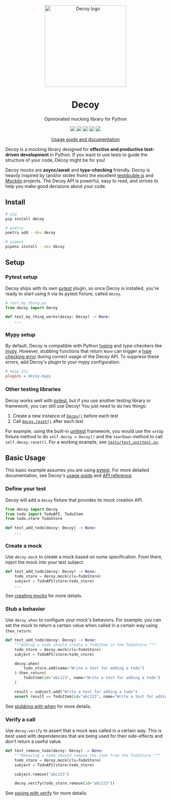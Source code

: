 <div align="center">
    <img alt="Decoy logo" src="https://mike.cousins.io/decoy/img/decoy.png" width="256px">
    <h1 class="decoy-title">Decoy</h1>
    <p>Opinionated mocking library for Python</p>
    <p>
        <a title="CI Status" href="https://github.com/mcous/decoy/actions">
        <img src="https://img.shields.io/github/actions/workflow/status/mcous/decoy/ci.yml?branch=main&style=flat-square"></a>
        <a title="Code Coverage" href="https://app.codecov.io/gh/mcous/decoy/"><img src="https://img.shields.io/codecov/c/github/mcous/decoy?style=flat-square"></a>
        <a title="License" href="https://github.com/mcous/decoy/blob/main/LICENSE"><img src="https://img.shields.io/github/license/mcous/decoy?style=flat-square"></a>
        <a title="PyPI Version"href="https://pypi.org/project/decoy/"><img src="https://img.shields.io/pypi/v/decoy?style=flat-square"></a>
        <a title="Supported Python Versions" href="https://pypi.org/project/decoy/"><img src="https://img.shields.io/pypi/pyversions/decoy?style=flat-square"></a>
    </p>
    <p>
        <a href="https://mike.cousins.io/decoy/" class="decoy-hidden">Usage guide and documentation</a>
    </p>
</div>

Decoy is a mocking library designed for **effective and productive test-driven development** in Python. If you want to use tests to guide the structure of your code, Decoy might be for you!

Decoy mocks are **async/await** and **type-checking** friendly. Decoy is heavily inspired by (and/or stolen from) the excellent [testdouble.js][] and [Mockito][] projects. The Decoy API is powerful, easy to read, and strives to help you make good decisions about your code.

## Install

```bash
# pip
pip install decoy

# poetry
poetry add --dev decoy

# pipenv
pipenv install --dev decoy
```

## Setup

### Pytest setup

Decoy ships with its own [pytest][] plugin, so once Decoy is installed, you're ready to start using it via its pytest fixture, called `decoy`.

```python
# test_my_thing.py
from decoy import Decoy

def test_my_thing_works(decoy: Decoy) -> None:
    ...
```

### Mypy setup

By default, Decoy is compatible with Python [typing][] and type-checkers like [mypy][]. However, stubbing functions that return `None` can trigger a [type checking error](https://mypy.readthedocs.io/en/stable/error_code_list.html#check-that-called-function-returns-a-value-func-returns-value) during correct usage of the Decoy API. To suppress these errors, add Decoy's plugin to your mypy configuration.

```ini
# mypy.ini
plugins = decoy.mypy
```

### Other testing libraries

Decoy works well with [pytest][], but if you use another testing library or framework, you can still use Decoy! You just need to do two things:

1. Create a new instance of [`Decoy()`](https://mike.cousins.io/decoy/api/#decoy.Decoy) before each test
2. Call [`decoy.reset()`](https://mike.cousins.io/decoy/api/#decoy.Decoy.reset) after each test

For example, using the built-in [unittest][] framework, you would use the `setUp` fixture method to do `self.decoy = Decoy()` and the `tearDown` method to call `self.decoy.reset()`. For a working example, see [`tests/test_unittest.py`](https://github.com/mcous/decoy/blob/main/tests/test_unittest.py).

## Basic Usage

This basic example assumes you are using [pytest][]. For more detailed documentation, see Decoy's [usage guide][] and [API reference][].

### Define your test

Decoy will add a `decoy` fixture that provides its mock creation API.

```python
from decoy import Decoy
from todo import TodoAPI, TodoItem
from todo.store TodoStore

def test_add_todo(decoy: Decoy) -> None:
    ...
```

### Create a mock

Use `decoy.mock` to create a mock based on some specification. From there, inject the mock into your test subject.

```python
def test_add_todo(decoy: Decoy) -> None:
    todo_store = decoy.mock(cls=TodoStore)
    subject = TodoAPI(store=todo_store)
    ...
```

See [creating mocks][] for more details.

### Stub a behavior

Use `decoy.when` to configure your mock's behaviors. For example, you can set the mock to return a certain value when called in a certain way using `then_return`:

```python
def test_add_todo(decoy: Decoy) -> None:
    """Adding a todo should create a TodoItem in the TodoStore."""
    todo_store = decoy.mock(cls=TodoStore)
    subject = TodoAPI(store=todo_store)

    decoy.when(
        todo_store.add(name="Write a test for adding a todo")
    ).then_return(
        TodoItem(id="abc123", name="Write a test for adding a todo")
    )

    result = subject.add("Write a test for adding a todo")
    assert result == TodoItem(id="abc123", name="Write a test for adding a todo")
```

See [stubbing with when][] for more details.

### Verify a call

Use `decoy.verify` to assert that a mock was called in a certain way. This is best used with dependencies that are being used for their side-effects and don't return a useful value.

```python
def test_remove_todo(decoy: Decoy) -> None:
    """Removing a todo should remove the item from the TodoStore."""
    todo_store = decoy.mock(cls=TodoStore)
    subject = TodoAPI(store=todo_store)

    subject.remove("abc123")

    decoy.verify(todo_store.remove(id="abc123"))
```

See [spying with verify][] for more details.

[testdouble.js]: https://github.com/testdouble/testdouble.js
[mockito]: https://site.mockito.org/
[pytest]: https://docs.pytest.org/
[unittest]: https://docs.python.org/3/library/unittest.html
[typing]: https://docs.python.org/3/library/typing.html
[mypy]: https://mypy.readthedocs.io/
[api reference]: https://mike.cousins.io/decoy/api/
[usage guide]: https://mike.cousins.io/decoy/usage/create/
[creating mocks]: https://mike.cousins.io/decoy/usage/create/
[stubbing with when]: https://mike.cousins.io/decoy/usage/when/
[spying with verify]: https://mike.cousins.io/decoy/usage/verify/
